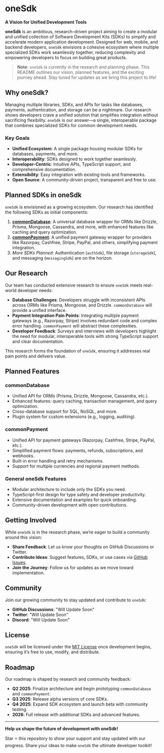 # oneSdk

**A Vision for Unified Development Tools**

**oneSdk** is an ambitious, research-driven project aiming to create a modular and unified collection of Software Development Kits (SDKs) to simplify and accelerate modern application development. Designed for web, mobile, and backend developers, `oneSdk` envisions a cohesive ecosystem where multiple specialized SDKs work seamlessly together, reducing complexity and empowering developers to focus on building great products.

> **Note**: `oneSdk` is currently in the research and planning phase. This README outlines our vision, planned features, and the exciting journey ahead. Stay tuned for updates as we bring this project to life!

## Why oneSdk?

Managing multiple libraries, SDKs, and APIs for tasks like databases, payments, authentication, and storage can be a nightmare. Our research shows developers crave a unified solution that simplifies integration without sacrificing flexibility. `oneSdk` is our answer—a single, interoperable package that combines specialized SDKs for common development needs.

### Key Goals
- **Unified Ecosystem**: A single package housing modular SDKs for databases, payments, and more.
- **Interoperability**: SDKs designed to work together seamlessly.
- **Developer-Centric**: Intuitive APIs, TypeScript support, and comprehensive documentation.
- **Extensibility**: Easy integration with existing tools and frameworks.
- **Open Source**: A community-driven project, transparent and free to use.

## Planned SDKs in oneSdk

`oneSdk` is envisioned as a growing ecosystem. Our research has identified the following SDKs as initial components:

1. **[commonDatabase](#commondatabase)**: A universal database wrapper for ORMs like Drizzle, Prisma, Mongoose, Cassandra, and more, with enhanced features like caching and query optimization.
2. **[commonPayment](#commonpayment)**: A unified payment gateway wrapper for providers like Razorpay, Cashfree, Stripe, PayPal, and others, simplifying payment integration.
3. *More SDKs Planned*: Authentication (`authSdk`), file storage (`storageSdk`), and messaging (`messagingSdk`) are on the horizon.


## Our Research

Our team has conducted extensive research to ensure `oneSdk` meets real-world developer needs:
- **Database Challenges**: Developers struggle with inconsistent APIs across ORMs like Prisma, Mongoose, and Drizzle. `commonDatabase` will provide a unified interface.
- **Payment Integration Pain Points**: Integrating multiple payment gateways (e.g., Razorpay, Stripe) involves redundant code and complex error handling. `commonPayment` will abstract these complexities.
- **Developer Feedback**: Surveys and interviews with developers highlight the need for modular, interoperable tools with strong TypeScript support and clear documentation.

This research forms the foundation of `oneSdk`, ensuring it addresses real pain points and delivers value.

## Planned Features

### commonDatabase
- Unified API for ORMs (Prisma, Drizzle, Mongoose, Cassandra, etc.).
- Enhanced features: query caching, transaction management, and query optimization.
- Cross-database support for SQL, NoSQL, and more.
- Plugin system for custom extensions (e.g., logging, auditing).

### commonPayment
- Unified API for payment gateways (Razorpay, Cashfree, Stripe, PayPal, etc.).
- Simplified payment flows: payments, refunds, subscriptions, and webhooks.
- Built-in error handling and retry mechanisms.
- Support for multiple currencies and regional payment methods.

### General oneSdk Features
- Modular architecture to include only the SDKs you need.
- TypeScript-first design for type safety and developer productivity.
- Extensive documentation and examples for quick onboarding.
- Community-driven development with open contributions.

## Getting Involved

While `oneSdk` is in the research phase, we’re eager to build a community around this vision:
- **Share Feedback**: Let us know your thoughts on GitHub Discussions or Twitter.
- **Contribute Ideas**: Suggest features, SDKs, or use cases via [GitHub Issues](https://github.com/your-org/onesdk/issues).
- **Join the Journey**: Follow us for updates as we move toward implementation.

## Community

Join our growing community to stay updated and contribute to `oneSdk`:
- **GitHub Discussions**: "Will Update Soon"
- **Twitter**: "Will Update Soon"
- **Discord**: "Will Update Soon"

## License

`oneSdk` will be licensed under the [MIT License](LICENSE) once development begins, ensuring it’s free to use, modify, and distribute.

## Roadmap

Our roadmap is shaped by research and community feedback:
- **Q2 2025**: Finalize architecture and begin prototyping `commonDatabase` and `commonPayment`.
- **Q3 2025**: Release alpha versions of core SDKs.
- **Q4 2025**: Expand SDK ecosystem and launch beta with community testing.
- **2026**: Full release with additional SDKs and advanced features.

---

**Help us shape the future of development with oneSdk!**

Star ⭐ this repository to show your support and stay updated with our progress. Share your ideas to make `oneSdk` the ultimate developer toolkit!
